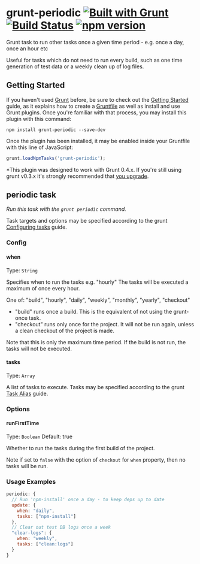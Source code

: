 grunt-periodic [![Built with Grunt](https://cdn.gruntjs.com/builtwith.png)](http://gruntjs.com/) [![Build Status](https://travis-ci.org/bealearts/grunt-periodic.svg)](https://travis-ci.org/bealearts/grunt-periodic) [![npm version](https://badge.fury.io/js/grunt-periodic.svg)](http://badge.fury.io/js/grunt-periodic)
==============

Grunt task to run other tasks once a given time period - e.g. once a day, once an hour etc

Useful for tasks which do not need to run every build, such as one time generation of test data or a weekly clean up of log files.

## Getting Started
If you haven't used [Grunt](http://gruntjs.com/) before, be sure to check out the [Getting Started](http://gruntjs.com/getting-started) guide, as it explains how to create a [Gruntfile](http://gruntjs.com/sample-gruntfile) as well as install and use Grunt plugins. Once you're familiar with that process, you may install this plugin with this command:

```shell
npm install grunt-periodic --save-dev
```

Once the plugin has been installed, it may be enabled inside your Gruntfile with this line of JavaScript:

```js
grunt.loadNpmTasks('grunt-periodic');
```

*This plugin was designed to work with Grunt 0.4.x. If you're still using grunt v0.3.x it's strongly recommended that [you upgrade](http://gruntjs.com/upgrading-from-0.3-to-0.4).


## periodic task
_Run this task with the `grunt periodic` command._

Task targets and options may be specified according to the grunt [Configuring tasks](http://gruntjs.com/configuring-tasks) guide.

### Config

#### when
Type: `String`

Specifies when to run the tasks e.g. "hourly" The tasks will be executed a maximum of once every hour.

One of: "build", "hourly", "daily", "weekly", "monthly", "yearly", "checkout"

* "build" runs once a build. This is the equivalent of not using the grunt-once task.
* "checkout" runs only once for the project. It will not be run again, unless a clean checkout of the project is made.

Note that this is only the maximum time period. If the build is not run, the tasks will not be executed.

#### tasks
Type: `Array`

A list of tasks to execute. Tasks may be specified according to the grunt [Task Alias](http://gruntjs.com/creating-tasks#alias-tasks) guide.

### Options

#### runFirstTime
Type: `Boolean`
Default: true

Whether to run the tasks during the first build of the project.

Note if set to `false` with the option of `checkout` for `when` property, then no tasks will be run. 


### Usage Examples

```js
periodic: {
  // Run 'npm-install' once a day - to keep deps up to date
  update: {
    when: "daily",
    tasks: ["npm-install"]
  },
  // Clear out test DB logs once a week
  "clear-logs": {
    when: "weekly",
    tasks: ["clean:logs"]
  }
}
```

